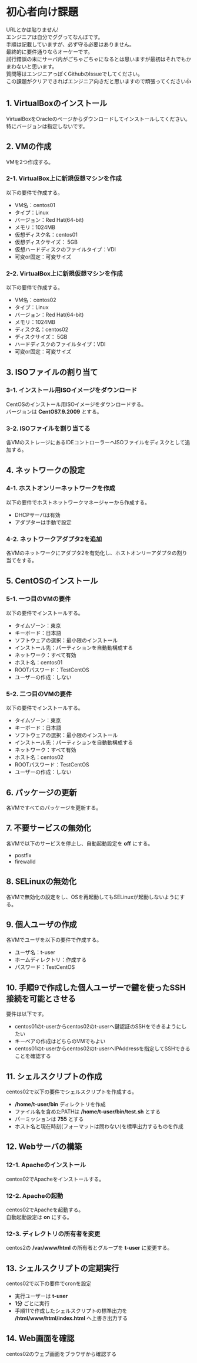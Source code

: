 # 初心者向け課題
URLとかは貼りません!  
エンジニアは自分でググってなんぼです。  
手順は記載していますが、必ず守る必要はありません。  
最終的に要件通りならオーケーです。  
試行錯誤の末にサーバ内がごちゃごちゃになるとは思いますが最初はそれでもかまわないと思います。  
質問等はエンジニアっぽくGithubのIssueでしてください。  
この課題がクリアできればエンジニア向きだと思いますので頑張ってください:thumbsup:

## 1. VirtualBoxのインストール
VirtualBoxをOracleのページからダウンロードしてインストールしてください。  
特にバージョンは指定しないです。

## 2. VMの作成
VMを2つ作成する。

### 2-1. VirtualBox上に新規仮想マシンを作成
以下の要件で作成する。
 - VM名：centos01
 - タイプ：Linux
 - バージョン：Red Hat(64-bit)
 - メモリ：1024MB
 - 仮想ディスク名：centos01
 - 仮想ディスクサイズ： 5GB
 - 仮想ハードディスクのファイルタイプ：VDI
 - 可変or固定：可変サイズ

### 2-2. VirtualBox上に新規仮想マシンを作成
以下の要件で作成する。
 - VM名：centos02
 - タイプ：Linux
 - バージョン：Red Hat(64-bit)
 - メモリ：1024MB
 - ディスク名：centos02
 - ディスクサイズ： 5GB
 - ハードディスクのファイルタイプ：VDI
 - 可変or固定：可変サイズ

## 3. ISOファイルの割り当て
### 3-1. インストール用ISOイメージをダウンロード
CentOSのインストール用ISOイメージをダウンロードする。  
バージョンは **CentOS7.9.2009** とする。

### 3-2. ISOファイルを割り当てる
各VMのストレージにあるIDEコントローラーへISOファイルをディスクとして追加する。

## 4. ネットワークの設定
### 4-1. ホストオンリーネットワークを作成
以下の要件でホストネットワークマネージャーから作成する。
 - DHCPサーバは有効
 - アダプターは手動で設定

### 4-2. ネットワークアダプタ2を追加
各VMのネットワークにアダプタ2を有効化し、ホストオンリーアダプタの割り当てをする。

## 5. CentOSのインストール
### 5-1. 一つ目のVMの要件
以下の要件でインストールする。
 - タイムゾーン：東京
 - キーボード：日本語
 - ソフトウェアの選択：最小限のインストール
 - インストール先：パーティションを自動動構成する
 - ネットワーク：すべて有効
 - ホスト名：centos01
 - ROOTパスワード：TestCentOS
 - ユーザーの作成：しない

### 5-2. 二つ目のVMの要件
以下の要件でインストールする。
 - タイムゾーン：東京
 - キーボード：日本語
 - ソフトウェアの選択：最小限のインストール
 - インストール先：パーティションを自動動構成する
 - ネットワーク：すべて有効
 - ホスト名：centos02
 - ROOTパスワード：TestCentOS
 - ユーザーの作成：しない

## 6. パッケージの更新
各VMですべてのパッケージを更新する。

## 7. 不要サービスの無効化
各VMで以下のサービスを停止し、自動起動設定を **off** にする。
 - postfix
 - firewalld

## 8. SELinuxの無効化
各VMで無効化の設定をし、OSを再起動してもSELinuxが起動しないようにする。

## 9. 個人ユーザの作成
各VMでユーザを以下の要件で作成する。
 - ユーザ名：t-user
 - ホームディレクトリ：作成する
 - パスワード：TestCentOS

## 10. 手順9で作成した個人ユーザーで鍵を使ったSSH接続を可能とさせる
要件は以下です。
 - centos01のt-userからcentos02のt-userへ鍵認証のSSHをできるようにしたい
 - キーペアの作成はどちらのVMでもよい
 - centos01のt-userからcentos02のt-userへIPAddressを指定してSSHできることを確認する

## 11. シェルスクリプトの作成
centos02で以下の要件でシェルスクリプトを作成する。
 - **/home/t-user/bin** ディレクトリを作成
  - ファイル名を含めたPATHは **/home/t-user/bin/test.sh** とする
 - パーミッションは **755** とする
 - ホスト名と現在時刻(フォーマットは問わない)を標準出力するものを作成

## 12. Webサーバの構築
### 12-1. Apacheのインストール
centos02でApacheをインストールする。

### 12-2. Apacheの起動
centos02でApacheを起動する。  
自動起動設定は **on** にする。

### 12-3. ディレクトリの所有者を変更
centos2の **/var/www/html** の所有者とグループを **t-user** に変更する。

## 13. シェルスクリプトの定期実行
centos02で以下の要件でcronを設定
 - 実行ユーザーは **t-user**
 - **1分** ごとに実行
 - 手順11で作成したシェルスクリプトの標準出力を **/html/www/html/index.html** へ上書き出力する

## 14. Web画面を確認
centos02のウェブ画面をブラウザから確認する
